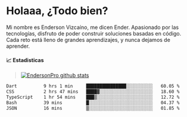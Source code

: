 
# Holaaa, ¿Todo bien?

Mi nombre es Enderson Vizcaíno, me dicen Ender. Apasionado por las tecnologías, disfruto de poder construir soluciones basadas en código. Cada reto está lleno de grandes aprendizajes, y nunca dejamos de aprender. 

#### :chart_with_upwards_trend: Estadisticas
> [![EndersonPro github stats](https://github-readme-stats.vercel.app/api?username=endersonpro&theme=vue-dark&show_icons=true)](https://github.com/anuraghazra/github-readme-stats) 


<!--START_SECTION:waka-->

```txt
Dart          9 hrs 1 min     ███████████████░░░░░░░░░░   60.05 %
CSS           2 hrs 47 mins   ████▓░░░░░░░░░░░░░░░░░░░░   18.60 %
TypeScript    1 hr 54 mins    ███▒░░░░░░░░░░░░░░░░░░░░░   12.72 %
Bash          39 mins         █░░░░░░░░░░░░░░░░░░░░░░░░   04.37 %
JSON          16 mins         ▒░░░░░░░░░░░░░░░░░░░░░░░░   01.85 %
```

<!--END_SECTION:waka-->

[website]: https://endersonpro.github.io/portfolio/
[twitter]: https://twitter.com/endersonj_
[youtube]: https://youtube.com/ByEnderson
[instagram]: https://instagram.com/endersonvizc
[linkedin]: https://www.linkedin.com/in/enderson-vizcaino-2aa927175/
